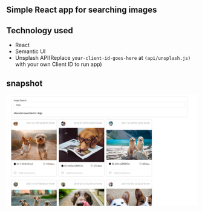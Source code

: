 ## Simple React app for searching images

## Technology used

- React
- Semantic UI
- Unsplash API(Replace `your-client-id-goes-here` at `(api/unsplash.js)` with your own Client ID to run app)

## snapshot

![picture alt](./snap/snap.png)
